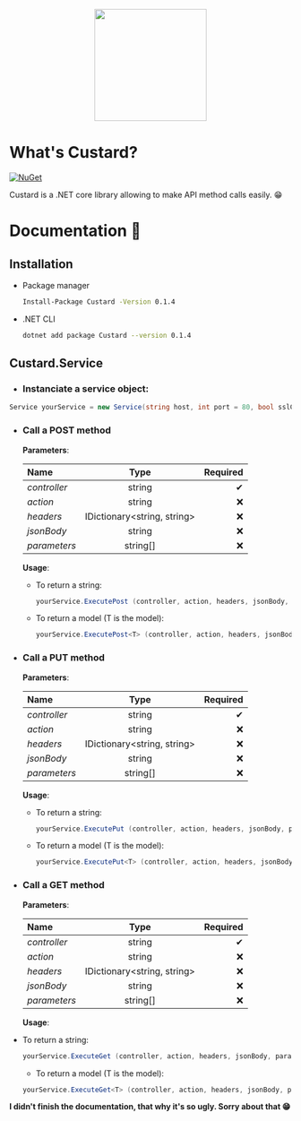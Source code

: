 <p align="center" class="container" >
  <img width="200px" src="https://user-images.githubusercontent.com/37577669/85275198-47b3ca00-b480-11ea-8273-d990295416a7.png" />
  
</p>

# What's Custard? 
[![NuGet](https://img.shields.io/nuget/v/Custard.svg?style=flat)](https://www.nuget.org/packages/Custard/)

Custard is a .NET core library allowing to make API method calls easily. 😁



# Documentation 📄
## Installation
- Package manager
  ```Bash
  Install-Package Custard -Version 0.1.4
  ```
- .NET CLI
  ```Bash
  dotnet add package Custard --version 0.1.4
  ```
## Custard.Service
- ### Instanciate a service object:

```C#
Service yourService = new Service(string host, int port = 80, bool sslCertificate = false); 
```

- ### Call a POST method

  **Parameters**:

  | Name      | Type     | Required     |
  | :------------- | :----------: | -----------: |
  |  *controller* | string   | ✔    |
  |  *action* | string   |  ❌   |
  |  *headers* | IDictionary<string, string>   |  ❌  |
  |  *jsonBody* | string   |   ❌  |
  |  *parameters* | string[]   |   ❌  |


  **Usage**:
  - To return a string:
    ```C#
    yourService.ExecutePost (controller, action, headers, jsonBody, parameters);
    ```
  - To return a model (T is the model):
    ```C#
    yourService.ExecutePost<T> (controller, action, headers, jsonBody, parameters);
    ```
- ### Call a PUT method

  **Parameters**:

  | Name      | Type     | Required     |
  | :------------- | :----------: | -----------: |
  |  *controller* | string   | ✔    |
  |  *action* | string   |  ❌   |
  |  *headers* | IDictionary<string, string>   |  ❌  |
  |  *jsonBody* | string   |   ❌  |
  |  *parameters* | string[]   |   ❌  |


  **Usage**:
  - To return a string:
    ```C#
    yourService.ExecutePut (controller, action, headers, jsonBody, parameters);
    ```
  - To return a model (T is the model):
    ```C#
    yourService.ExecutePut<T> (controller, action, headers, jsonBody, parameters);
    ```

- ### Call a GET method

  **Parameters**:

  | Name      | Type     | Required     |
  | :------------- | :----------: | -----------: |
  |  *controller* | string   | ✔    |
  |  *action* | string   |  ❌   |
  |  *headers* | IDictionary<string, string>   |  ❌  |
  |  *jsonBody* | string   |   ❌  |
  |  *parameters* | string[]   |   ❌  |


  **Usage**:
- To return a string:
  ```C#
  yourService.ExecuteGet (controller, action, headers, jsonBody, parameters);
  ```
  - To return a model (T is the model):
  ```C#
  yourService.ExecuteGet<T> (controller, action, headers, jsonBody, parameters);
  ```



**I didn't finish the documentation, that why it's so ugly. Sorry about that 😁**
